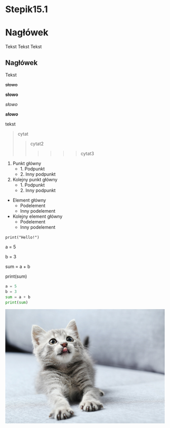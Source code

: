 # Stepik15.1

# Nagłówek

Tekst
Tekst
Tekst

## Nagłówek

Tekst

~~słowo~~

**słowo**

*słowo*

***słowo***

tekst
>cytat
>>cytat2
>>>>>>cytat3

1. Punkt główny
   - 1\. Podpunkt
   - 2\. Inny podpunkt
2. Kolejny punkt główny
   - 1\. Podpunkt
   - 2\. Inny podpunkt

- Element główny
   + Podelement
   * Inny podelement
- Kolejny element główny
   + Podelement
   - Inny podelement

`print("Hello!")`

a = 5

b = 3

sum = a + b

print(sum)


```py
a = 5
b = 3
sum = a + b
print(sum)
```

![kotek](koteknastepika.jpg)

